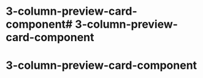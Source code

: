 # 3-column-preview-card-component# 3-column-preview-card-component
# 3-column-preview-card-component
